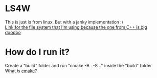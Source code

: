 # LS4W
This is just ls from linux. But with a janky implementation :)\
[Link for the file system that I'm using because the one from C++ is big doodoo](https://github.com/gulrak/filesystem)

# How do I run it?
Create a "build" folder and run "cmake -B . -S .." inside the "build" folder\
What is [cmake](https://cmake.org/cmake/help/latest/guide/tutorial/index.html)?
